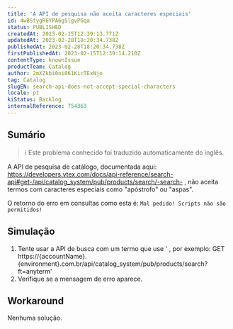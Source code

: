 ```yaml
---
title: 'A API de pesquisa não aceita caracteres especiais'
id: 4wBStygR6YPA6g5lgvPGqa
status: PUBLISHED
createdAt: 2023-02-15T12:39:13.771Z
updatedAt: 2023-02-28T18:20:34.738Z
publishedAt: 2023-02-28T18:20:34.738Z
firstPublishedAt: 2023-02-15T12:39:14.210Z
contentType: knownIssue
productTeam: Catalog
author: 2mXZkbi0oi061KicTExNjo
tag: Catalog
slugEN: search-api-does-not-accept-special-characters
locale: pt
kiStatus: Backlog
internalReference: 754363
---
```


## Sumário

>ℹ️ Este problema conhecido foi traduzido automaticamente do inglês.


A API de pesquisa de catálogo, documentada aqui: https://developers.vtex.com/docs/api-reference/search-api#get-/api/catalog_system/pub/products/search/-search- , não aceita termos com caracteres especiais como "apóstrofo" ou "aspas".

O retorno do erro em consultas como esta é: `Mal pedido! Scripts não são permitidos!`


##

## Simulação



1. Tente usar a API de busca com um termo que use ' , por exemplo: GET https://{accountName}.{environment}.com.br/api/catalog_system/pub/products/search?ft=anyterm'
2. Verifique se a mensagem de erro aparece.


##

## Workaround


Nenhuma solução.





